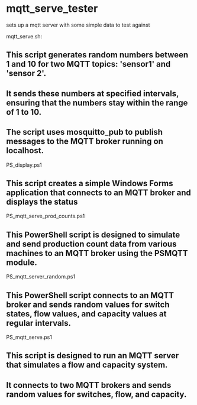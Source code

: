# mqtt_serve_tester
 sets up a mqtt server with some simple data to test against

mqtt_serve.sh:
## This script generates random numbers between 1 and 10 for two MQTT topics: 'sensor1' and 'sensor 2'.
## It sends these numbers at specified intervals, ensuring that the numbers stay within the range of 1 to 10.
## The script uses mosquitto_pub to publish messages to the MQTT broker running on localhost. 

PS_display.ps1
## This script creates a simple Windows Forms application that connects to an MQTT broker and displays the status

PS_mqtt_serve_prod_counts.ps1
## This PowerShell script is designed to simulate and send production count data from various machines to an MQTT broker using the PSMQTT module. 

PS_mqtt_server_random.ps1
## This PowerShell script connects to an MQTT broker and sends random values for switch states, flow values, and capacity values at regular intervals.  

PS_mqtt_serve.ps1
## This script is designed to run an MQTT server that simulates a flow and capacity system.
## It connects to two MQTT brokers and sends random values for switches, flow, and capacity. 